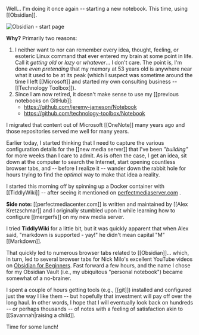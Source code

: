 Well… I'm doing it once again -- starting a new notebook. This time, using [[Obsidian]].

![Obsidian - start page](https://i.imgur.com/aJiPDGc.png)

**Why?** Primarily two reasons:
1. I neither want to nor can remember every idea, thought, feeling, or esoteric Linux command that ever entered my brain at some point in life. Call it *getting old* or *lazy* or *whatever*… I don't care. The point is, I'm done *even pretending* that my memory at 53 years old is anywhere near what it used to be at its peak (which I suspect was sometime around the time I left [[Microsoft]] and started my own consulting business -- [[Technology Toolbox]]).
1. Since I am now retired, it doesn't make sense to use my [[previous notebooks on GitHub]]:
	- <https://github.com/jeremy-jameson/Notebook>
	- <https://github.com/technology-toolbox/Notebook>

I migrated that content out of Microsoft [[OneNote]] many years ago and those repositories served me well for many years.

Earlier today, I started thinking that I need to capture the various configuration details for the [[new media server]] that I've been *"building"* for more weeks than I care to admit. As is often the case, I get an idea, sit down at the computer to search the Internet, start opening countless browser tabs, and -- before I realize it -- wander down the rabbit hole for hours trying to find the *optimal* way to make that idea a reality.

I started this morning off by spinning up a Docker container with [[TiddlyWiki]] -- after seeing it mentioned on [perfectmediaserver.com](https://perfectmediaserver.com) .

**Side note:** [[perfectmediacenter.com]] is written and maintained by [[Alex Kretzschmar]] and I originally stumbled upon it while learning how to configure [[mergerfs]] on my new media server.

I tried **TiddlyWiki** for a little bit, but it was quickly apparent that when Alex said, "markdown is supported - yay!" he didn't mean capital "M" [[Markdown]].

That quickly led to numerous browser tabs related to [[Obsidian]]… which, in turn, led to several browser tabs for Nick Milo's excellent YouTube videos on [Obsidian for Beginners](https://www.youtube.com/playlist?list=PL3NaIVgSlAVLHty1-NuvPa9V0b0UwbzBd). Fast forward a few hours, and the name I chose for my Obsidian Vault (i.e., my ubiquitous "personal notebook") became somewhat of a no-brainer.

I spent a couple of hours getting tools (e.g., [[git]]) installed and configured just the way I like them -- but hopefully that investment will pay off over the long haul. In other words, I hope that I will eventually look back on hundreds -- or perhaps thousands -- of notes with a feeling of satisfaction akin to [[Savannah|raising a child]].

Time for some lunch!
